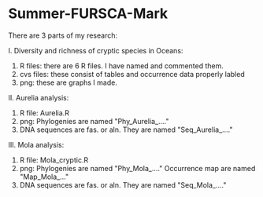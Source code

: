 # Summer-FURSCA-Mark
There are 3 parts of my research:

I. Diversity and richness of cryptic species in Oceans:
1. R files: there are 6 R files. I have named and commented them.
2. cvs files: these consist of tables and occurrence data properly labled
3. png: these are graphs I made.

II. Aurelia analysis:
1. R file: Aurelia.R
2. png: Phylogenies are named "Phy_Aurelia_...."
3. DNA sequences are fas. or aln. They are named "Seq_Aurelia_...."

III. Mola analysis:
1. R file: Mola_cryptic.R
2. png: Phylogenies are named "Phy_Mola_...."
        Occurrence map are named "Map_Mola_..."
3. DNA sequences are fas. or aln. They are named "Seq_Mola_...."
